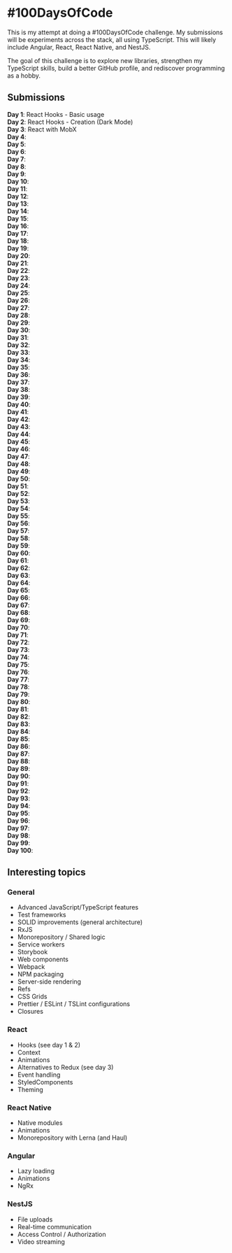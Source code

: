 # #100DaysOfCode

This is my attempt at doing a #100DaysOfCode challenge. My submissions will be experiments across the stack, all using TypeScript. This will likely include Angular, React, React Native, and NestJS.

The goal of this challenge is to explore new libraries, strengthen my TypeScript skills, build a better GitHub profile, and rediscover programming as a hobby.

## Submissions

**Day 1**: React Hooks - Basic usage\
**Day 2**: React Hooks - Creation (Dark Mode)\
**Day 3**: React with MobX\
**Day 4**:\
**Day 5**:\
**Day 6**:\
**Day 7**:\
**Day 8**:\
**Day 9**:\
**Day 10**:\
**Day 11**:\
**Day 12**:\
**Day 13**:\
**Day 14**:\
**Day 15**:\
**Day 16**:\
**Day 17**:\
**Day 18**:\
**Day 19**:\
**Day 20**:\
**Day 21**:\
**Day 22**:\
**Day 23**:\
**Day 24**:\
**Day 25**:\
**Day 26**:\
**Day 27**:\
**Day 28**:\
**Day 29**:\
**Day 30**:\
**Day 31**:\
**Day 32**:\
**Day 33**:\
**Day 34**:\
**Day 35**:\
**Day 36**:\
**Day 37**:\
**Day 38**:\
**Day 39**:\
**Day 40**:\
**Day 41**:\
**Day 42**:\
**Day 43**:\
**Day 44**:\
**Day 45**:\
**Day 46**:\
**Day 47**:\
**Day 48**:\
**Day 49**:\
**Day 50**:\
**Day 51**:\
**Day 52**:\
**Day 53**:\
**Day 54**:\
**Day 55**:\
**Day 56**:\
**Day 57**:\
**Day 58**:\
**Day 59**:\
**Day 60**:\
**Day 61**:\
**Day 62**:\
**Day 63**:\
**Day 64**:\
**Day 65**:\
**Day 66**:\
**Day 67**:\
**Day 68**:\
**Day 69**:\
**Day 70**:\
**Day 71**:\
**Day 72**:\
**Day 73**:\
**Day 74**:\
**Day 75**:\
**Day 76**:\
**Day 77**:\
**Day 78**:\
**Day 79**:\
**Day 80**:\
**Day 81**:\
**Day 82**:\
**Day 83**:\
**Day 84**:\
**Day 85**:\
**Day 86**:\
**Day 87**:\
**Day 88**:\
**Day 89**:\
**Day 90**:\
**Day 91**:\
**Day 92**:\
**Day 93**:\
**Day 94**:\
**Day 95**:\
**Day 96**:\
**Day 97**:\
**Day 98**:\
**Day 99**:\
**Day 100**:

## Interesting topics

### General

- Advanced JavaScript/TypeScript features
- Test frameworks
- SOLID improvements (general architecture)
- RxJS
- Monorepository / Shared logic
- Service workers
- Storybook
- Web components
- Webpack
- NPM packaging
- Server-side rendering
- Refs
- CSS Grids
- Prettier / ESLint / TSLint configurations
- Closures

### React

- Hooks (see day 1 & 2)
- Context
- Animations
- Alternatives to Redux (see day 3)
- Event handling
- StyledComponents
- Theming

### React Native

- Native modules
- Animations
- Monorepository with Lerna (and Haul)

### Angular

- Lazy loading
- Animations
- NgRx

### NestJS

- File uploads
- Real-time communication
- Access Control / Authorization
- Video streaming
